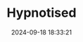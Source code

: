 ---
layout: post
title: 'Hypnotised'
date: '2024-09-18 18:33:21'
last_modified_at: '2024-09-18 18:33:21'
category: "Cambridge"
tags:
  - UK
  - Cambridge
  - trees
description: "Long exposure pictures of trees shaken by the wind"
featImage: '20160326_cambridge-2504.webp'
featImageAlt: 'Trees shaken by the wind, branches blurred'
featImageWidth: '1440'
featImageHeight: '960'
shotOn: '2016-03-26'
coffeeTable: false
---